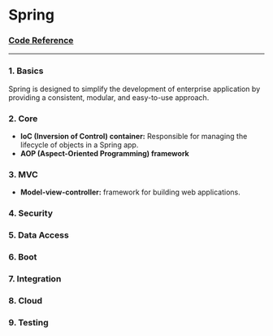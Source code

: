 # Spring  
### [Code Reference](https://github.com/Tenphun0503/Practices_Java/blob/main/src/main/java/myjava/practices/SpringPractices.java)
---

### 1. Basics
Spring is designed to simplify the development of enterprise application by providing a consistent, modular, and easy-to-use approach.
### 2. Core
- **IoC (Inversion of Control) container:** Responsible for managing the lifecycle of objects in a Spring app.
- **AOP (Aspect-Oriented Programming) framework**
### 3. MVC
- **Model-view-controller:** framework for building web applications.
### 4. Security
### 5. Data Access
### 6. Boot
### 7. Integration
### 8. Cloud
### 9. Testing